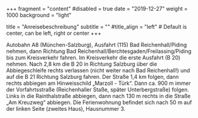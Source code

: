 +++
fragment = "content"
#disabled = true
date = "2019-12-27"
weight = 1000
background = "light"

title = "Anreisebeschreibung"
subtitle = ""
#title_align = "left" # Default is center, can be left, right or center
+++

Autobahn A8 (München-Salzburg), Ausfahrt (115) Bad Reichenhall/Piding nehmen, dann Richtung Bad Reichenhall/Berchtesgaden/Freilassing/Piding bis zum Kreisverkehr fahren. Im Kreisverkehr die erste Ausfahrt (B 20) nehmen. Nach 2,8 km die B 20 in Richtung Salzburg über die Abbiegeschleife rechts verlassen (nicht weiter nach Bad Reichenhall!) und auf die B 21 Richtung Salzburg fahren. Der Straße 1,4 km folgen, dann rechts abbiegen am Hinweisschild „Marzoll - Türk“. Dann ca. 900 m immer der Vorfahrtsstraße (Reichenhaller Staße, später Unterbergstraße) folgen. Links in die Rainthalstraße abbiegen, dann nach 130 m rechts in die Straße „Am Kreuzweg“ abbiegen. Die Ferienwohnung befindet sich nach 50 m auf der linken Seite (zweites Haus), Hausnummer 3.